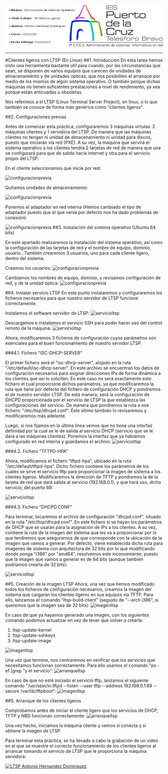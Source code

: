 [!["LOGO"](files/logo.png)](http://blog.iespuertodelacruz.es/)
***
#Clientes ligeros con LTSP (En Linux)
##1. Introducción
En esta tarea hemos visto una herramienta bastante útil para cuando, por las circunstancias que sean, se disponen de varios equipos que carecen de unidades de almacenamiento y de unidades ópticas, que nos posibiliten el arranque por medio de  los mismos de algún sistema operativo. O también porque dichas máquinas no tienen suficientes prestaciones a nivel de rendimiento, ya sea porque están anticuadas u obsoletas. 

Nos referimos a el LTSP (Linux Terminal Server Project), en linux, o lo que también se conoce de forma más genérica como "clientes ligeros". 


##2. Configuraciones previas

Antes de comenzar esta práctica, configuraremos 3 máquinas virtulas: 2 máquinas clientes y 1 servidora del LTSP. De manera que las máquinas clientes no tengan ni unidad de almacenamiento ni unidad para discos, puesto que iniciarán vía red (PXE).  A su vez, la máquina que servirá el sistema operativo a los clientes tendrá 2 tarjetas de red de manera que una se configurará para que de salida hacia internet y otra para el servicio propio del LTSP.

En el cliente seleccionamos que inicie por red:

![configuracionprevia](pictures/1.png)

Quitamos unidades de almacenamiento:

![configuracionprevia](pictures/2.png)

Ponemos el adaptador en red interna (Hemos cambiado el tipo de adaptador puesto que el que venía por defecto nos ha dado problemas de conexión):

![configuracionprevia](pictures/3.png)
##3. Instalación del sistema operativo (Ubuntu 64 bits)

En este apartado realizaremos la instalación del sistema operativo, así como la configuración de las tarjetas de red y el nombre de equipo, dominio, usuario...También crearemos 3 usuarios, uno para cada cliente ligero, dentro del sistema.

Creamos los usuarios:
![configuracionprevia](pictures/4.png)

Cambiamos los nombres de equipo, dominio, y revisamos configuración de red, y de la unidad óptica:
![configuracionprevia](pictures/6.png)
	
##4. Instalar servicio LTSP
En este punto instalaremos y configuraremos los ficheros necesarios para que nuestro servidor de LTSP funcione correctamente.

Instalamos el software servidor de LTSP:
![servicioltsp](pictures/5.png)

Descargamos e instalamos el servicio SSH para poder hacer uso del control remoto de la máquina:
![servicioltsp](pictures/7.png)

Ahora, modificaremos 3 ficheros de configuración cuyos parámetros son esenciales para el buen funcionamiento de nuestro servidor LTSP.

###4.1. Fichero "ISC-DHCP-SERVER"

El primer fichero será el "isc-dhcp-server", alojado en la ruta "/etc/default/isc-dhcp-server". En este archivo se encuentran los datos de configuración necesarios para asignar direcciones IPs de forma dinámica a los clientes que así lo soliciten. En este caso no será exactamente este fichero el cual proporcione dichos parámetros, ya que modificaremos la ruta que tiene por defecto del fichero de configuración DHCP y pondremos el de nuestro servidor LTSP. De esta manera, será la configuración de DHCPD proporcionada por el servicio de LTSP la que establezca las configuraciones del servicio. De manera que pondremos la ruta a ese fichero: "/etc/ltsp/dhcpd.conf". Éste último también lo revisaremos y modificaremos más adelante.

Luego, si nos fijamos en la última línea vemos que no tiene una interfaz definidad por la cual se le de salida al servicio DHCP (servicio que se le dará a las máquinas clientes). Ponemos la interfaz que ya habíamos configurado en red interna y guardamos el archivo:
![servicioltsp](pictures/8.png)

###4.2. Fichero "TFTPD-HPA"

Ahora, modificamos el fichero "tftpd-hpa", ubicado en la ruta "/etc/default/tftpd-hpa". Dicho fichero contiene los parámetros de los cuales se sirve el servicio tftp para proporcionar la imagen de sistema a los clientes ligeros. Modificaremos la dirección de TFTP y pondremos la de la tarjeta de red que dará salida al servicio (192.168.0.1), y que hará uso, dicho servicio, del puerto 69:

![servicioltsp](pictures/10.png)

###4.3. Fichero "DHCPD.CONF"

Para terminar, tocaremos el archivo de configuración "dhcpd.conf", situado en la ruta "/etc/ltsp/dhcpd.conf". En este fichero sí se hayan los parámetros de DHCP que se usarán para la asignación de IPs a los clientes. A su vez, contiene la ruta de la imagen del sistema que les va a proporcionar por lo que tendremos que asegurarnos de que corresponde con la ubicación de la imagen que vamos a generar. Por defecto, viene establecida dicha ruta para imagenes de sistema con arquitectura de 32 bits por lo que modificando donde ponga "i386" por "amd64", resolvemos este inconveniente; puesto que la imagen que vamos a generar es de 64 bits (aunque también podríamos crearla de 32 bits):

![servicioltsp](pictures/9.png)

##5. Creación de la imagen LTSP
Ahora, una vez que hemos modificado todos los ficheros de configuración necesarios, creamos la imagen del sistema que cargarán los clientes ligeros en sus equipos vía TFTP. Para ello, lanzamos el comando "ltsp-build-client" (seguido de "--arch i386", si queremos que la imagen sea de 32 bits):
![imagenltsp](pictures/11.png)

En caso de que ya hayamos generado una imagen, con los siguientes comando podemos actualizar en vez de tener que volver a crearla:

<ol>
<li>ltsp-update-kernel</li>
<li>ltsp-update-sshkeys</li>
<li>ltsp-update-image</li>
</ol>

![imagenltsp](pictures/12.png)

Una vez que termine, nos centraremos en verificar que los servicios que necesitamos funcionan correctamente. Para ello usamos el comando "ps -ef |grep "y el servicio":
![arranqueltsp](pictures/14.png)

En caso de que no esté iniciado el servicio tftp, lanzamos el siguiente comando "/usr/sbin/in.tftpd --listen --user tftp --address 192.168.0.1:69 --secure /var/lib/tftpboot":
![imagenltsp](pictures/13.png)



##5. Arranque de los clientes ligeros

Comprobamos antes de iniciar el cliente ligero que los servicios de DHCP, TFTP y NBD funcionan correctamente:
![arranqueltsp](pictures/14.png)

Una vez hecho, iniciamos la máquina cliente y vemos si conecta y si obtiene la imagen de LTSP.

Para terminar esta práctica, se ha llevado a cabo la grabación de un vídeo en el que se muestre el correcto funcionamiento de los clientes ligeros al arrancar tomando el servicio de LTSP que le proporciona la máquina servidora:


[![LTSP Antonio Hernandez Dominguez](pictures/0.jpg)](https://www.youtube.com/watch?v=4Vf-DP_Vrp4 "LTSP Antonio Hernandez Dominguez")








